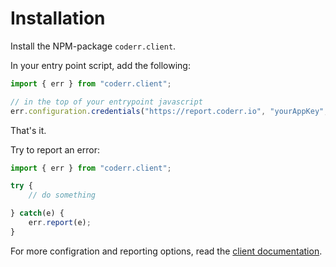 Installation
========================

Install the NPM-package `coderr.client`.

In your entry point script, add the following:

```javascript
import { err } from "coderr.client";

// in the top of your entrypoint javascript
err.configuration.credentials("https://report.coderr.io", "yourAppKey", "yourSharedSecret");
``` 

That's it. 


Try to report an error:

```javascript
import { err } from "coderr.client";

try {
    // do something

} catch(e) {
    err.report(e);
}
```

For more configration and reporting options, read the [client documentation](index.md).